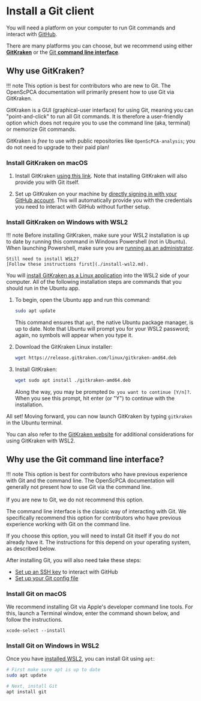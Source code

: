 # Install a Git client

You will need a platform on your computer to run Git commands and interact with [GitHub](https://github.com).

There are many platforms you can choose, but we recommend using either [**GitKraken**](https://www.gitkraken.com/) or the [Git **command line interface**](https://git-scm.com/book/en/v2/Getting-Started-The-Command-Line).

## Why use GitKraken?

!!! note
    This option is best for contributors who are new to Git.
    The OpenScPCA documentation will primarily present how to use Git via GitKraken.

GitKraken is a GUI (graphical-user interface) for using Git, meaning you can "point-and-click" to run all Git commands.
It is therefore a user-friendly option which does not require you to use the command line (aka, terminal) or memorize Git commands.

GitKraken is _free_ to use with public repositories like `OpenScPCA-analysis`; you do not need to upgrade to their paid plan!

### Install GitKraken on macOS

1. Install GitKraken [using this link](https://www.gitkraken.com/download).
Note that installing GitKraken will also provide you with Git itself.

1. Set up GitKraken on your machine by [directly signing in with your GitHub account](https://help.gitkraken.com/gitkraken-client/github-gitkraken-client/#sign-in-with-github).
This will automatically provide you with the credentials you need to interact with GitHub without further setup.

### Install GitKraken on Windows with WSL2

!!! note
    Before installing GitKraken, make sure your WSL2 installation is up to date by running this command in Windows Powershell (not in Ubuntu).
    When launching Powershell, make sure you are [running as an administrator](https://learn.microsoft.com/en-us/powershell/scripting/windows-powershell/starting-windows-powershell?view=powershell-7.4#with-administrative-privileges-run-as-administrator).

    Still need to install WSL2?
    [Follow these instructions first](./install-wsl2.md).

You will [install GitKraken as a Linux application](https://help.gitkraken.com/gitkraken-client/how-to-install/#deb) into the WSL2 side of your computer.
All of the following installation steps are commands that you should run in the Ubuntu app.

1. To begin, open the Ubuntu app and run this command:

    ```sh
    sudo apt update
    ```

    This command ensures that `apt`, the native Ubuntu package manager, is up to date.
    Note that Ubuntu will prompt you for your WSL2 password; again, no symbols will appear when you type it.

2. Download the GitKraken Linux installer:

    ```sh
    wget https://release.gitkraken.com/linux/gitkraken-amd64.deb
    ```

3. Install GitKraken:

    ```sh
    wget sudo apt install ./gitkraken-amd64.deb
    ```

    Along the way, you may be prompted `Do you want to continue [Y/n]?`.
    When you see this prompt, hit enter (or "Y") to continue with the installation.

All set!
Moving forward, you can now launch GitKraken by typing `gitkraken` in the Ubuntu terminal.

You can also refer to the [GitKraken website](https://help.gitkraken.com/gitkraken-client/windows-subsystem-for-linux) for additional considerations for using GitKraken with WSL2.



## Why use the Git command line interface?

!!! note
    This option is best for contributors who have previous experience with Git and the command line.
    The OpenScPCA documentation will generally not present how to use Git via the command line.<br><br>
    If you are new to Git, we do not recommend this option.

The command line interface is the classic way of interacting with Git.
We specifically recommend this option for contributors who have previous experience working with Git on the command line.

If you choose this option, you will need to install Git itself if you do not already have it.
The instructions for this depend on your operating system, as described below.

After installing Git, you will also need take these steps:

- [Set up an SSH key](https://docs.github.com/en/authentication/connecting-to-github-with-ssh) to interact with GitHub
- [Set up your Git config file](https://git-scm.com/book/en/v2/Getting-Started-First-Time-Git-Setup)

### Install Git on macOS

We recommend installing Git via Apple's developer command line tools.
For this, launch a Terminal window, enter the command shown below, and follow the instructions.

```
xcode-select --install
```

### Install Git on Windows in WSL2

Once you have [installed WSL2](./install-wsl2.md), you can install Git using `apt`:

```sh
# First make sure apt is up to date
sudo apt update

# Next, install Git
apt install git
```
